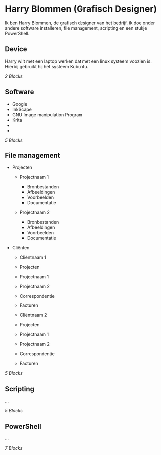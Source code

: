 # Harry Blommen (Grafisch Designer)
Ik ben Harry Blommen, de grafisch designer van het bedrijf. ik doe onder andere software installeren, file management, scripting en een stukje PowerShell.


## Device
Harry wilt met een laptop werken dat met een linux systeem voozien is.
Hierbij gebruikt hij het systeem Kubuntu. 

_2 Blocks_

## Software
* Google 
* InkScape
* GNU Image manipulation Program
* Krita 
*  
*  
 







_5 Blocks_

## File management 
* Projecten
  * Projectnaam 1
    * Bronbestanden
    * Afbeeldingen
    * Voorbeelden
    * Documentatie

  * Projectnaam 2
    * Bronbestanden
    * Afbeeldingen
    * Voorbeelden
    * Documentatie

* Cliënten
   * Cliëntnaam 1
   *  Projecten
    * Projectnaam 1
    * Projectnaam 2

    * Correspondentie
    * Facturen

  * Cliëntnaam 2
  *  Projecten
    * Projectnaam 1
    * Projectnaam 2

    * Correspondentie
    * Facturen




_5 Blocks_

## Scripting
...

_5 Blocks_

## PowerShell
...

_7 Blocks_